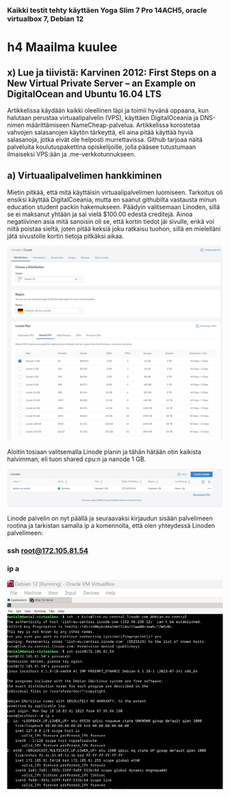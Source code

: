 ### Kaikki testit tehty käyttäen Yoga Slim 7 Pro 14ACH5, oracle virtualbox 7, Debian 12

# h4 Maailma kuulee
## x) Lue ja tiivistä: Karvinen 2012: First Steps on a New Virtual Private Server – an Example on DigitalOcean and Ubuntu 16.04 LTS
Artikkelissa käydään kaikki oleellinen läpi ja toimii hyvänä oppaana, kun halutaan perustaa virtuaalipalvelin (VPS), käyttäen DigitalOceania ja DNS-nimen määrittämiseen NameCheap-palvelua.
Artikkelissa korostetaa vahvojen salasanojen käytön tärkeyttä, eli aina pitää käyttää hyviä salasanoja, jotka eivät ole helposti murrettavissa. Github tarjoaa näitä palveluita koulutuspakettina opiskelijoille, jolla pääsee tutustumaan ilmaiseksi VPS:ään ja .me-verkkotunnukseen.

## a) Virtuaalipalvelimen hankkiminen
Mietin pitkää, että mitä käyttäisin virtuaalipalvelimen luomiseen. Tarkoitus oli ensiksi käyttää DigitalCoeania, mutta en saanut githubilta vastausta minun education student packin hakemukseen. Päädyin valitsemaan Linoden, sillä se ei maksanut yhtään ja sai vielä $100.00 edestä creditejä.
Ainoa negatiivinen asia mitä sanoisin oli se, että kortin tiedot jäi sivulle, enkä voi niitä poistaa sieltä, joten pitää keksiä joku ratkaisu tuohon, sillä en mielelläni jätä sivustolle kortin tietoja pitkäksi aikaa.


![Add file: Upload](Images/Linonde-plan.JPG)

Aloitin tosiaan valitsemalla Linode planin ja tähän hätään otin kaikista halvimman, eli tuon shared cpu:n ja nanode 1 GB.

![Add file: Upload](Images/Linode-running.JPG)

Linode palvelin on nyt päällä ja seuraavaksi kirjaudun sisään palvelimeen rootina ja tarkistan samalla ip a komennolla, että olen yhteydessä Linoden palvelimeen:
### ssh root@172.105.81.54
### ip a

![Add file: Upload](Images/Root-login.jpg)



